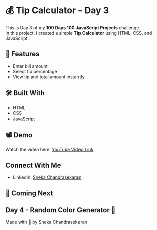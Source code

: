 # 💰 Tip Calculator - Day 3

This is Day 3 of my **100 Days 100 JavaScript Projects** challenge.  
In this project, I created a simple **Tip Calculator** using HTML, CSS, and JavaScript.

## 🔹 Features
- Enter bill amount
- Select tip percentage
- View tip and total amount instantly

## 🛠️ Built With
- HTML
- CSS
- JavaScript

## 📽️ Demo
Watch the video here: [YouTube Video Link](https://youtu.be/vXjzwUNCYAU)

## Connect With Me
- LinkedIn: [Sneka Chandrasekaran](https://linkedin.com/in/sneka-chandrasekaran)

## 📅 Coming Next
Day 4 - Random Color Generator 🎨
---

Made with 💙 by Sneka Chandrasekaran
